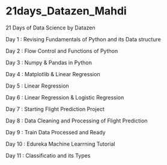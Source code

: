 # 21days_Datazen_Mahdi
21 Days of Data Science by Datazen

Day 1 : Revising Fundamentals of Python and its Data structure

Day 2 : Flow Control and Functions of Python

Day 3 : Numpy & Pandas  in Python

Day 4 : Matplotlib & Linear Regression

Day 5 : Linear Regression

Day 6 : Linear Regression & Logistic Regression

Day 7 : Starting Flight Prediction Project 

Day 8 : Data Cleaning and Processing of Flight Prediction

Day 9 : Train Data Processed and Ready

Day 10 : Edureka Machine Learrning Tutorial

Day 11 : Classificatio and its Types
